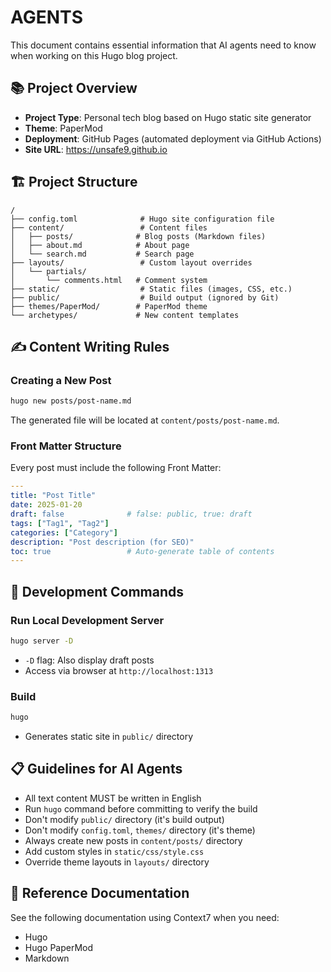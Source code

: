 # AGENTS

This document contains essential information that AI agents need to know when working on this Hugo blog project.

## 📚 Project Overview

- **Project Type**: Personal tech blog based on Hugo static site generator
- **Theme**: PaperMod
- **Deployment**: GitHub Pages (automated deployment via GitHub Actions)
- **Site URL**: https://unsafe9.github.io

## 🏗️ Project Structure

```
/
├── config.toml              # Hugo site configuration file
├── content/                 # Content files
│   ├── posts/              # Blog posts (Markdown files)
│   ├── about.md            # About page
│   └── search.md           # Search page
├── layouts/                 # Custom layout overrides
│   └── partials/
│       └── comments.html   # Comment system
├── static/                  # Static files (images, CSS, etc.)
├── public/                  # Build output (ignored by Git)
├── themes/PaperMod/        # PaperMod theme
└── archetypes/             # New content templates
```

## ✍️ Content Writing Rules

### Creating a New Post

```bash
hugo new posts/post-name.md
```

The generated file will be located at `content/posts/post-name.md`.

### Front Matter Structure

Every post must include the following Front Matter:

```yaml
---
title: "Post Title"
date: 2025-01-20
draft: false              # false: public, true: draft
tags: ["Tag1", "Tag2"]
categories: ["Category"]
description: "Post description (for SEO)"
toc: true                 # Auto-generate table of contents
---
```

## 🔧 Development Commands

### Run Local Development Server
```bash
hugo server -D
```
- `-D` flag: Also display draft posts
- Access via browser at `http://localhost:1313`

### Build
```bash
hugo
```
- Generates static site in `public/` directory

## 📋 Guidelines for AI Agents

- All text content MUST be written in English
- Run `hugo` command before committing to verify the build
- Don't modify `public/` directory (it's build output)
- Don't modify `config.toml`, `themes/` directory (it's theme)
- Always create new posts in `content/posts/` directory
- Add custom styles in `static/css/style.css`
- Override theme layouts in `layouts/` directory

## 📖 Reference Documentation

See the following documentation using Context7 when you need:
- Hugo
- Hugo PaperMod
- Markdown
